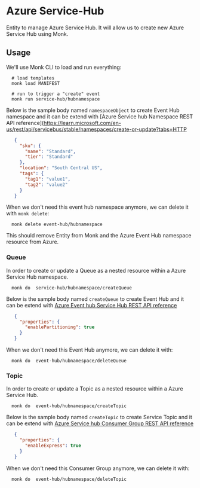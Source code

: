 # Azure Service-Hub

Entity to manage Azure Service Hub.
It will allow us to create new Azure Service Hub using Monk.

## Usage

We'll use Monk CLI to load and run everything:

      # load templates
      monk load MANIFEST
      
      # run to trigger a "create" event
      monk run service-hub/hubnamespace

Below is the sample body named `namespaceObject` to create Event Hub namespace and it can be extend with [Azure Service hub Namespace REST API reference](https://learn.microsoft.com/en-us/rest/api/servicebus/stable/namespaces/create-or-update?tabs=HTTP

```json
   {
     "sku": {
       "name": "Standard",
       "tier": "Standard"
     },
     "location": "South Central US",
     "tags": {
       "tag1": "value1",
       "tag2": "value2"
     }
   }
```

When we don't need this event hub namespace anymore,
we can delete it with `monk delete`:

      monk delete event-hub/hubnamespace

This should remove Entity from Monk and the Azure Event Hub namespace resource from Azure.

### Queue

In order to create or update a Queue as a nested resource within a Azure Service Hub namespace.

      monk do  service-hub/hubnamespace/createQueue

Below is the sample body named `createQueue` to create Event Hub and it can be extend with [Azure Event hub Service Hub REST API reference](https://learn.microsoft.com/en-us/rest/api/servicebus/stable/queues/create-or-update?tabs=HTTP)

```json
   {
     "properties": {
       "enablePartitioning": true
     }
   }
```

When we don't need this Event Hub anymore,
we can delete it with: 

      monk do  event-hub/hubnamespace/deleteQueue



### Topic

In order to create or update a Topic as a nested resource within a Azure Service Hub.

      monk do  event-hub/hubnamespace/createTopic

Below is the sample body named `createTopic` to create Service Topic  and it can be extend with [Azure Service hub Consumer Group REST API reference](https://learn.microsoft.com/en-us/rest/api/servicebus/stable/topics/create-or-update?tabs=HTTP)

```json
   {
     "properties": {
       "enableExpress": true
     }
   }
```

When we don't need this Consumer Group anymore,
we can delete it with: 

      monk do  event-hub/hubnamespace/deleteTopic
